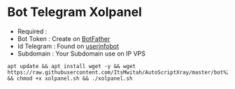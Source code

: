 # Bot Telegram Xolpanel
- Required :
- Bot Token   : Create on [BotFather](https://t.me/BotFather)
- Id Telegram : Found on [userinfobot](https://t.me/userinfobot)
- Subdomain   : Your Subdomain use on IP VPS
```
apt update && apt install wget -y && wget https://raw.githubusercontent.com/ItsMwitah/AutoScriptXray/master/bot%20telegram%20panel/xolpanel.sh && chmod +x xolpanel.sh && ./xolpanel.sh
```
